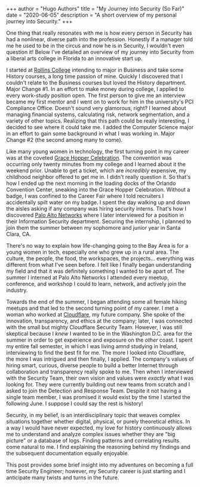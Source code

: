 +++
author = "Hugo Authors"
title = "My Journey into Security (So Far)"
date = "2020-06-05"
description = "A short overview of my personal journey into Security."
+++

One thing that really resonates with me is how every person in Security has had a nonlinear, diverse path into the profession. Honestly if a manager told me he used to be in the circus and now he is in Security, I wouldn't even question it! Below I've detailed an overview of my journey into Security from a liberal arts college in Florida to an innovative start up.

I started at [Rollins College](https://www.rollins.edu/) intending to major in Business and take some History courses, a long time passion of mine. Quickly I discovered that I couldn't relate to the Business courses but loved the History department. Major Change #1. In an effort to make money during college, I applied to every work-study position open. The first person to give me an interview became my first mentor and I went on to work for him in the university's PCI Compliance Office. Doesn't sound very glamorous, right? I learned about managing financial systems, calculating risk, network segmentation, and a variety of other topics. Realizing that this path could be really interesting, I decided to see where it could take me. I added the Computer Science major in an effort to gain some background in what I was working in. Major Change #2 (the second among many to come).

Like many young women in technology, the first turning point in my career was at the coveted [Grace Hopper Celebration](https://ghc.anitab.org/). The convention was occurring only twenty minutes from my college and I learned about it the weekend prior. Unable to get a ticket, which are *incredibly* expensive, my childhood neighbor offered to get me in.  I didn't really question it. So that's how I ended up the next morning in the loading docks of the Orlando Convention Center, sneaking into the Grace Hopper Celebration. Without a badge, I was confined to the Career Fair where I told recruiters I accidentally spilt water on my badge. I spent the day walking up and down the aisles asking if any company was hiring security interns. That's how I discovered [Palo Alto Networks](https://www.paloaltonetworks.com/) where I later interviewed for a position in their Information Security department. Securing the internship, I planned to join them the summer between my sophomore and junior year in Santa Clara, CA.

There's no way to explain how life-changing going to the Bay Area is for a young women in tech, especially one who grew up in a rural area. The culture, the people, the food, the workspaces, the projects... everything was different from what I've seen before. I felt like I finally began understanding my field and that it was definitely something I wanted to be apart of. The summer I interned at Palo Alto Networks I attended every meetup, conference, and workshop I could to  learn, network, and actively join the industry.

Towards the end of the summer, I began attending some all female hiking meetups and that led to the second turning point of my career. I met a woman who worked at [Cloudflare](https://www.cloudflare.com/), my future company. She spoke of the innovation, transparency, and ethics at the company; later, I was connected with the small but mighty Cloudflare Security Team. However, I was still skeptical because I *knew* I wanted to be in the Washington D.C. area for the summer in order to get experience and exposure on the *other* coast. I spent my entire fall semester, in which I was living amnd studying in Ireland, interviewing to find the best fit for me. The more I looked into Cloudflare, the more I was intrigued and then finally, I applied. The company's values of hiring smart, curious, diverse people to build a better Internet through collaboration and transparency really spoke to me. Then when I interviewed with the Security Team, their own vision and values were *exactly* what I was looking for. They were currently building out new teams from scratch and I asked to join the Detection and Response Team. Despite it not having a single team member, I was promised it would exist by the time I started the following June. I suppose I could say the rest is history!

Security, in my belief, is an interdisciplinary topic that weaves complex situations together whether digital, physical, or purely theoretical ethics. In a way I would have never expected, my love for history continuously allows me to understand and analyze complex issues whether they are "big picture" or a database of logs. Finding patterns and correlating results come natural to me. I find explaining the reasoning behind my findings and the subsequent documentation equally enjoyable.

This post provides some brief insight into my adventures on becoming a full time Security Engineer; however, my Security career is just starting and I anticipate many twists and turns in the future.
